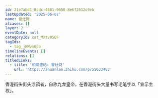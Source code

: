 ```yaml
---
id: 21e7abd1-8cdc-4601-9650-8e6f2612c9eb
lastUpdated: '2025-06-07'
name: 曾灶财
aliases: []
layer: 2
eventDate: null
categoryId: cat_MXtv05QF
tagIds:
  - tag_jKWvm6pa
timelineEvents: []
relations: []
titledLinks:
  - title: '相關連結: 曾灶财'
    url: 'https://zhuanlan.zhihu.com/p/55633463'
---
```

香港街头街头涂鸦者，自称九龙皇帝，在香港街头大量书写毛笔字以「宣示主权」。
